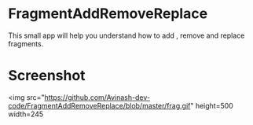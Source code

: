 # FragmentAddRemoveReplace
This small app will help you understand how to add , remove and replace fragments.

<h1>Screenshot</h1>

<img src="https://github.com/Avinash-dev-code/FragmentAddRemoveReplace/blob/master/frag.gif" height=500 width=245
>
</img>

